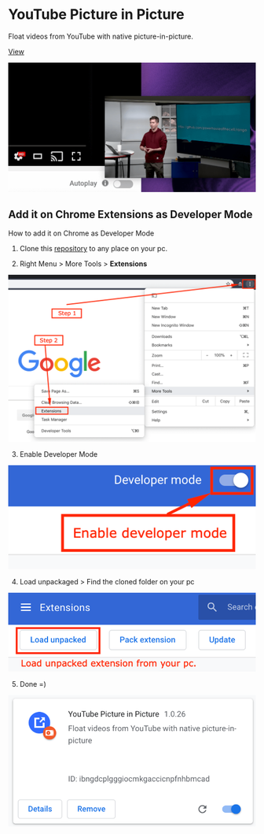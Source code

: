 # YouTube Picture in Picture

Float videos from YouTube with native picture-in-picture.

[View](https://github.com/brunomacedo/video-picture-in-picture)

![Float video example](screenshot/float-video.png)


## Add it on Chrome Extensions as Developer Mode

How to add it on Chrome as Developer Mode

1. Clone this [repository](https://github.com/brunomacedo/video-picture-in-picture) to any place on your pc.


2. Right Menu > More Tools > **Extensions**

![Open Chrome Extensions](screenshot/add.png)


3. Enable Developer Mode

![Where to Enable Developer Mode](screenshot/developer.png)


4. Load unpackaged > Find the cloned folder on your pc

![Load unpackaged](screenshot/loadpack.png)


5. Done =)

![Load unpackaged](screenshot/done.png)
